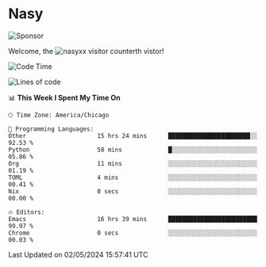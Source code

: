 # Nasy

<!--
<p align="center">
<img height="200" src="https://github-readme-stats.vercel.app/api?username=nasyxx&count_private=true&show_icons=true&theme=dracula&include_all_commits=true"/>
<img height="200" src="https://github-readme-stats.vercel.app/api/top-langs/?username=nasyxx&theme=dracula&hide=html,jupyter+notebook&count_private=true&show_icons=true"/>
</p>

  
----------------
-->

![Sponsor](https://img.shields.io/static/v1.svg?label=Sponsor&message=%E2%9D%A4&logo=GitHub&style=flat&color=pink)
 
Welcome, the ![nasyxx visitor counter](https://count.getloli.com/get/@nasyxx?theme=rule34)th vistor!
 
<!--START_SECTION:waka-->
![Code Time](http://img.shields.io/badge/Code%20Time-4%2C425%20hrs%2027%20mins-blue)

![Lines of code](https://img.shields.io/badge/From%20Hello%20World%20I%27ve%20Written-6.3%20million%20lines%20of%20code-blue)

📊 **This Week I Spent My Time On** 

```text
🕑︎ Time Zone: America/Chicago

💬 Programming Languages: 
Other                    15 hrs 24 mins      ███████████████████████░░   92.53 % 
Python                   58 mins             █░░░░░░░░░░░░░░░░░░░░░░░░   05.86 % 
Org                      11 mins             ░░░░░░░░░░░░░░░░░░░░░░░░░   01.19 % 
TOML                     4 mins              ░░░░░░░░░░░░░░░░░░░░░░░░░   00.41 % 
Nix                      0 secs              ░░░░░░░░░░░░░░░░░░░░░░░░░   00.00 % 

🔥 Editors: 
Emacs                    16 hrs 39 mins      █████████████████████████   99.97 % 
Chrome                   0 secs              ░░░░░░░░░░░░░░░░░░░░░░░░░   00.03 % 
```


 Last Updated on 02/05/2024 15:57:41 UTC
<!--END_SECTION:waka-->

<!-- ![visitors](https://visitor-badge.laobi.icu/badge?page_id=nasyxx.nasyxx) -->
